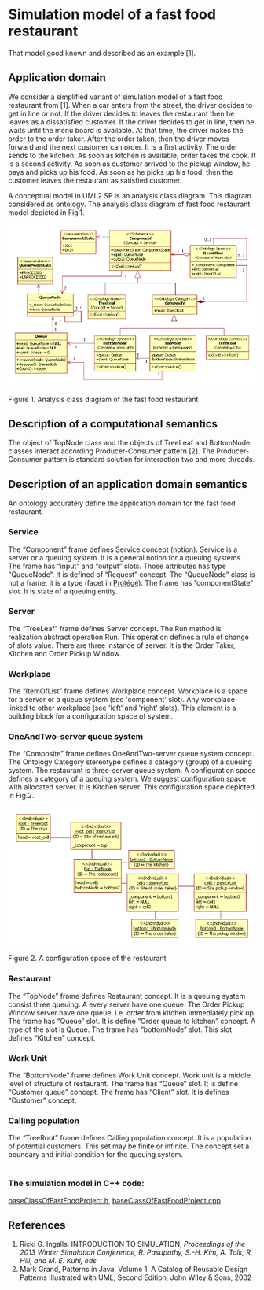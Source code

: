 # Simulation model of a fast food restaurant
That model good known and described as an example [1].

## Application domain
We consider a simplified variant of simulation model of a fast food restaurant from [1]. 
When a car enters from the street, the driver decides to get in line or not. 
If the driver decides to leaves the restaurant then he leaves as a dissatisfied customer. 
If the driver decides to get in line, then he waits until the menu board is available. 
At that time, the driver makes the order to the order taker.
After the order taken, then the driver moves forward and the next customer can order. It is a first activity. 
The order sends to the kitchen. As soon as kitchen is available, order takes the cook. It is a second activity.
As soon as customer arrived to the pickup window, he pays and picks up his food. 
As soon as he picks up his food, then the customer leaves the restaurant as satisfied customer.
	
A conceptual model in UML2 SP is an analysis class diagram. This diagram considered as ontology. 
The analysis class diagram of fast food restaurant model depicted in Fig.1.
<p><img src="FastFoodClasses.png" alt="" /></p>
Figure 1. Analysis class diagram of the fast food restaurant

## Description of a computational semantics
The object of TopNode class and the objects of TreeLeaf and BottomNode classes interact according Producer-Consumer pattern [2]. The Producer-Consumer pattern is standard solution for interaction two and more threads.
## Description of an application domain semantics
An ontology accurately define the application domain for the fast food restaurant. 
### Service
The “Component” frame defines Service concept (notion). Service is a server or a queuing system. It is a general notion for a queuing systems. The frame has “input” and “output” slots. Those attributes has type “QueueNode”. It is defined of “Request” concept. The “QueueNode” class is not a frame, it is a type (facet in [Protégé](http://protege.stanford.edu/publications/ontology_development/ontology101-noy-mcguinness.html)).
The frame has “componentState” slot. It is state of a queuing entity.
### Server
The “TreeLeaf” frame defines Server concept. The Run method is realization abstract operation Run. This operation defines a rule of change of slots value. There are three instance of server. It is the Order Taker, Kitchen and Order Pickup Window.
### Workplace
The “ItemOfList” frame defines Workplace concept. Workplace is a space for a server or a queue system (see 'component' slot). Any workplace linked to other workplace (see 'left' and 'right' slots). This element is a building block for a configuration space of system.
### OneAndTwo-server queue system
The “Composite” frame defines OneAndTwo-server queue system concept. The Ontology Category stereotype defines a category (group) of a queuing system. The restaurant is three-server queue system. A configuration space defines a category of a queuing system. We suggest configuration space with allocated server. It is Kitchen server. This configuration space depicted in Fig.2.
<p><img src="FastFoodObjects.png" alt="" /></p>
Figure 2. A configuration space of the restaurant

### Restaurant
The “TopNode” frame defines Restaurant concept. It is a queuing system consist three queuing. A every  server have one queue. The Order Pickup Window server have one queue, i.e. order from kitchen immediately pick up. The frame has “Queue” slot. It is define “Order queue to kitchen” concept. A type of the slot is Queue. The frame has “bottomNode” slot. This slot defines “Kitchen” concept.
### Work Unit
The “BottomNode” frame defines Work Unit concept. Work unit is a middle level of structure of restaurant. The frame has “Queue” slot. It is define “Customer queue” concept. The frame has “Client” slot. It is defines “Customer” concept.

### Calling population
The “TreeRoot” frame defines Calling population concept. It is a population of potential customers. This set may be finite or infinite. The concept set a boundary and initial condition for the queuing system.
<br/><br/>
### The simulation model in C++ code:  
[baseClassOfFastFoodProject.h](https://github.com/vgurianov/uml-sp/blob/master/examples/fast_food/baseClassOfFastFoodProject.h), [baseClassOfFastFoodProject.cpp](https://github.com/vgurianov/uml-sp/blob/master/examples/queue/baseClassOfFastFoodProject.cpp)

## References

1. Ricki G. Ingalls, INTRODUCTION TO SIMULATION, *Proceedings of the 2013 Winter Simulation Conference, R. Pasupathy, S.-H. Kim, A. Tolk, R. Hill, and M. E. Kuhl, eds*
2. Mark Grand, Patterns in Java, Volume 1: A Catalog of Reusable Design Patterns Illustrated with UML, Second Edition, John Wiley & Sons, 2002

